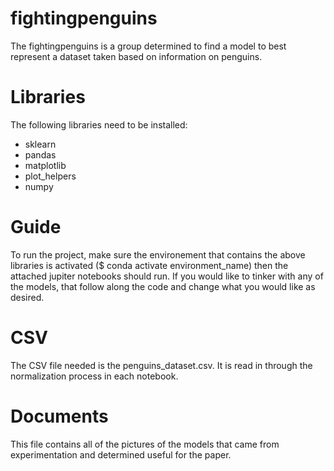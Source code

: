 # fightingpenguins
The fightingpenguins is a group determined to find a model to best represent a dataset taken based on information on penguins.

# Libraries
The following libraries need to be installed:
- sklearn
- pandas
- matplotlib
- plot_helpers
- numpy

# Guide
To run the project, make sure the environement that contains the above libraries is activated ($ conda activate environment_name) then the attached jupiter notebooks should run. If you would like to tinker with any of the models, that follow along the code and change what you would like as desired.

# CSV
The CSV file needed is the penguins_dataset.csv. It is read in through the normalization process in each notebook.

# Documents
This file contains all of the pictures of the models that came from experimentation and determined useful for the paper.